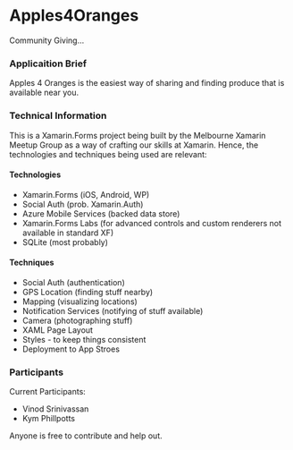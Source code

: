 # Apples4Oranges
Community Giving...


### Applicaition Brief
Apples 4 Oranges is the easiest way of sharing and finding produce that is available near you.

### Technical Information
This is a Xamarin.Forms project being built by the Melbourne Xamarin Meetup Group as a way of crafting our skills at Xamarin. Hence, the technologies and techniques being used are relevant:

#### Technologies
 - Xamarin.Forms (iOS, Android, WP)
 - Social Auth (prob. Xamarin.Auth)
 - Azure Mobile Services (backed data store)
 - Xamarin.Forms Labs (for advanced controls and custom renderers not available in standard XF)
 - SQLite (most probably)
 
#### Techniques
 - Social Auth (authentication)
 - GPS Location (finding stuff nearby)
 - Mapping (visualizing locations)
 - Notification Services (notifying of stuff available)
 - Camera (photographing stuff)
 - XAML Page Layout
 - Styles - to keep things consistent
 - Deployment to App Stroes

### Participants
Current Participants:
  * Vinod Srinivassan
  * Kym Phillpotts

Anyone is free to contribute and help out. 
